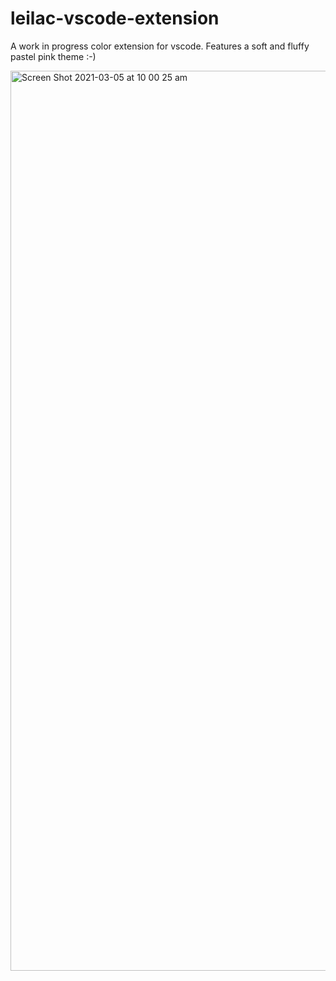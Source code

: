 # leilac-vscode-extension

A work in progress color extension for vscode. Features a soft and fluffy pastel pink theme :-)

<img width="1440" alt="Screen Shot 2021-03-05 at 10 00 25 am" src="https://user-images.githubusercontent.com/47709270/110042307-b67c4d80-7d99-11eb-91be-4d73e631a2ac.png">


